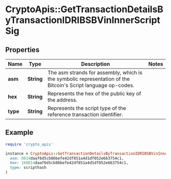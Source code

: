 # CryptoApis::GetTransactionDetailsByTransactionIDRIBSBVinInnerScriptSig

## Properties

| Name | Type | Description | Notes |
| ---- | ---- | ----------- | ----- |
| **asm** | **String** | The asm strands for assembly, which is the symbolic representation of the Bitcoin&#39;s Script language op-codes. |  |
| **hex** | **String** | Represents the hex of the public key of the address. |  |
| **type** | **String** | Represents the script type of the reference transaction identifier. |  |

## Example

```ruby
require 'crypto_apis'

instance = CryptoApis::GetTransactionDetailsByTransactionIDRIBSBVinInnerScriptSig.new(
  asm: 0014daaf6d5cb86befe42df851a4d1df052e663754c1,
  hex: 160014daaf6d5cb86befe42df851a4d1df052e663754c1,
  type: scripthash
)
```

